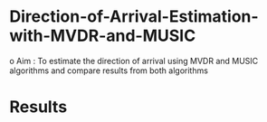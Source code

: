 # Direction-of-Arrival-Estimation-with-MVDR-and-MUSIC
o Aim : To estimate the direction of arrival using MVDR and MUSIC algorithms and compare results from both algorithms

# Results

